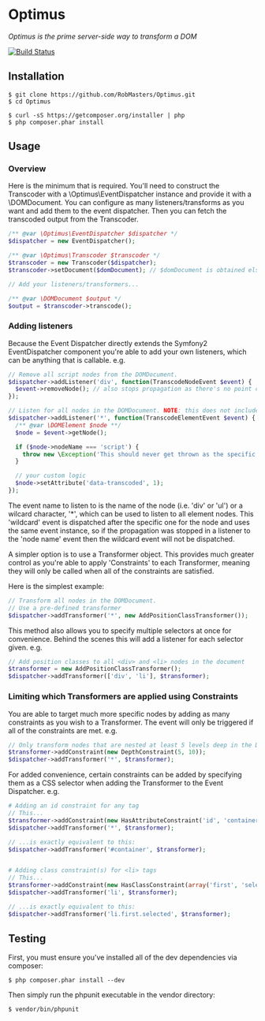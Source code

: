 Optimus
=======

_Optimus is the prime server-side way to transform a DOM_

[![Build Status](https://secure.travis-ci.org/RobMasters/Optimus.png?branch=master)](http://travis-ci.org/RobMasters/Optimus)

## Installation

```
$ git clone https://github.com/RobMasters/Optimus.git
$ cd Optimus

$ curl -sS https://getcomposer.org/installer | php
$ php composer.phar install

```

## Usage

### Overview

Here is the minimum that is required. You'll need to construct the Transcoder with a \Optimus\EventDispatcher instance
and provide it with a \DOMDocument. You can configure as many listeners/transforms as you want and add them to the
event dispatcher. Then you can fetch the transcoded output from the Transcoder.

```php
/** @var \Optimus\EventDispatcher $dispatcher */
$dispatcher = new EventDispatcher();

/** @var \Optimus\Transcoder $transcoder */
$transcoder = new Transcoder($dispatcher);
$transcoder->setDocument($domDocument); // $domDocument is obtained elsewhere

// Add your listeners/transformers...

/** @var \DOMDocument $output */
$output = $transcoder->transcode();
```

### Adding listeners

Because the Event Dispatcher directly extends the Symfony2 EventDispatcher component you're able to add your own listeners,
which can be anything that is callable. e.g.

```php
// Remove all script nodes from the DOMDocument.
$dispatcher->addListener('div', function(TranscodeNodeEvent $event) {
  $event->removeNode(); // also stops propagation as there's no point continuing
});

// Listen for all nodes in the DOMDocument. NOTE: this does not include text nodes
$dispatcher->addListener('*', function(TranscodeElementEvent $event) {
  /** @var \DOMElement $node **/
  $node = $event->getNode();

  if ($node->nodeName === 'script') {
    throw new \Exception('This should never get thrown as the specific div listener is stopping propagation');
  }

  // your custom logic
  $node->setAttribute('data-transcoded', 1);
});
```

The event name to listen to is the name of the node (i.e. 'div' or 'ul') or a wilcard character, '*', which can be used to
listen to all element nodes. This 'wildcard' event is dispatched after the specific one for the node and uses  the same
event instance, so if the propagation was stopped in a listener to the 'node name' event then the wildcard event will not
be dispatched.

A simpler option is to use a Transformer object. This provides much greater control as you're able to apply 'Constraints'
to each Transformer, meaning they will only be called when all of the constraints are satisfied.

Here is the simplest example:

```php
// Transform all nodes in the DOMDocument.
// Use a pre-defined transformer
$dispatcher->addTransformer('*', new AddPositionClassTransformer());
```

This method also allows you to specify multiple selectors at once for convenience. Behind the scenes this will add a listener
for each selector given. e.g.

```php
// Add position classes to all <div> and <li> nodes in the document
$transformer = new AddPositionClassTransformer();
$dispatcher->addTransformer(['div', 'li'], $transformer);
```

### Limiting which Transformers are applied using Constraints

You are able to target much more specific nodes by adding as many constraints as you wish to a Transformer. The event will
only be triggered if all of the constraints are met. e.g.

```php
// Only transform nodes that are nested at least 5 levels deep in the DOM, but no more than 10,
$transformer->addConstraint(new DepthConstraint(5, 10));
$dispatcher->addTransformer('*', $transformer);
```

For added convenience, certain constraints can be added by specifying them as a CSS selector when adding the Transformer
to the Event Dispatcher. e.g.

```php
# Adding an id constraint for any tag
// This...
$transformer->addConstraint(new HasAttributeConstraint('id', 'container'));
$dispatcher->addTransformer('*', $transformer);

// ...is exactly equivalent to this:
$dispatcher->addTransformer('#container', $transformer);


# Adding class constraint(s) for <li> tags
// This...
$transformer->addConstraint(new HasClassConstraint(array('first', 'selected'));
$dispatcher->addTransformer('li', $transformer);

// ...is exactly equivalent to this:
$dispatcher->addTransformer('li.first.selected', $transformer);
```

## Testing

First, you must ensure you've installed all of the dev dependencies via composer:

```
$ php composer.phar install --dev

```

Then simply run the phpunit executable in the vendor directory:

```
$ vendor/bin/phpunit
```
